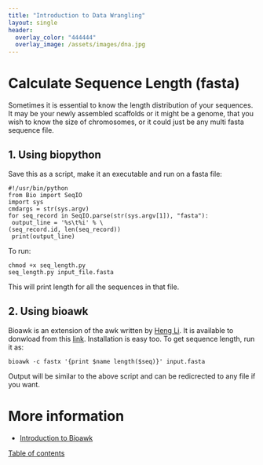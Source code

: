 ```yaml
---
title: "Introduction to Data Wrangling"
layout: single
header:
  overlay_color: "444444"
  overlay_image: /assets/images/dna.jpg
---
```


# Calculate Sequence Length (fasta)
Sometimes it is essential to know the length distribution of your sequences. It may be your newly assembled scaffolds or it might be a genome, that you wish to know the size of chromosomes, or it could just be any multi fasta sequence file.
##  1. Using biopython ##
Save this as a script, make it an executable and run on a fasta file:
```
#!/usr/bin/python
from Bio import SeqIO
import sys
cmdargs = str(sys.argv)
for seq_record in SeqIO.parse(str(sys.argv[1]), "fasta"):
 output_line = '%s\t%i' % \
(seq_record.id, len(seq_record))
 print(output_line)
```
To run:
```
chmod +x seq_length.py
seq_length.py input_file.fasta
```
This will print length for all the sequences in that file.


##  2. Using bioawk

Bioawk is an extension of the <blockcode>awk</blockcode> written by [Heng Li](https://github.com/lh3).  It is available to donwload from this [link](https://github.com/lh3/bioawk/releases). Installation is easy too. To get sequence length, run it as:

```
bioawk -c fastx '{print $name length($seq)}' input.fasta
```
Output will be similar to the above script and can be redicrected to any file if you want.

# More information
*  [Introduction to Bioawk](../../Appendix/Unix/bioawk-basics.md)

[Table of contents](https://isugenomics.github.io/bioinformatics-workbook/)

